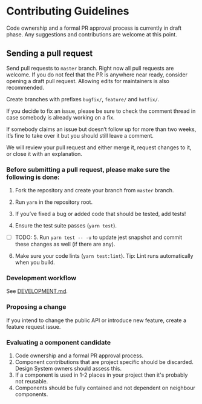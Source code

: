 # Contributing Guidelines

Code ownership and a formal PR approval process is currently in draft phase. Any suggestions and contributions are welcome at this point.

## Sending a pull request

Send pull requests to `master` branch. Right now all pull requests are welcome. If you do not feel that the PR is anywhere near ready, consider opening a draft pull request. Allowing edits for maintainers is also recommended.

Create branches with prefixes `bugfix/`, `feature/` and `hotfix/`.

If you decide to fix an issue, please be sure to check the comment thread in case somebody is already working on a fix.

If somebody claims an issue but doesn’t follow up for more than two weeks, it’s fine to take over it but you should still leave a comment.

We will review your pull request and either merge it, request changes to it, or close it with an explanation.

### Before submitting a pull request, please make sure the following is done:

1. Fork the repository and create your branch from `master` branch.

2. Run `yarn` in the repository root.

3. If you’ve fixed a bug or added code that should be tested, add tests!

4. Ensure the test suite passes (`yarn test`).

- [ ] TODO: 5. Run `yarn test -- -u` to update jest snapshot and commit these changes as well (if there are any).

6. Make sure your code lints (`yarn test:lint`). Tip: Lint runs automatically when you build.

### Development workflow

See [DEVELOPMENT.md](/DEVELOPMENT.md).

### Proposing a change

If you intend to change the public API or introduce new feature, create a feature request issue.

### Evaluating a component candidate

1. Code ownership and a formal PR approval process.
2. Component contributions that are project specific should be discarded. Design System owners should assess this.
3. If a component is used in 1-2 places in your project then it's probably not reusable.
4. Components should be fully contained and not dependent on neighbour components.
